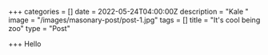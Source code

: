 +++
categories = []
date = 2022-05-24T04:00:00Z
description = "Kale "
image = "/images/masonary-post/post-1.jpg"
tags = []
title = "It's cool being zoo"
type = "Post"

+++
Hello